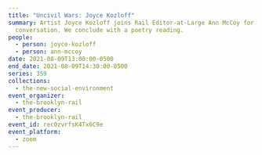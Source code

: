 ```yaml
---
title: "Uncivil Wars: Joyce Kozloff"
summary: Artist Joyce Kozloff joins Rail Editor-at-Large Ann McCoy for a
  conversation. We conclude with a poetry reading.
people:
  - person: joyce-kozloff
  - person: ann-mccoy
date: 2021-08-09T13:00:00-0500
end_date: 2021-08-09T14:30:00-0500
series: 359
collections:
  - the-new-social-environment
event_organizer:
  - the-brooklyn-rail
event_producer:
  - the-brooklyn-rail
event_id: rec0zvrfsK4Tx6C9e
event_platform:
  - zoom
---
```

